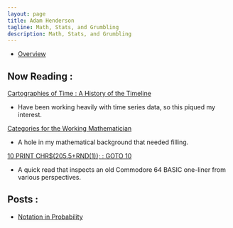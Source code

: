 ```yaml
---
layout: page
title: Adam Henderson
tagline: Math, Stats, and Grumbling
description: Math, Stats, and Grumbling
---
```


- [Overview](pages/overview.html)

Now Reading : 
-------------

[Cartographies of Time : A History of the Timeline](https://www.amazon.com/Cartographies-Time-Timeline-Daniel-Rosenberg/dp/1616890584)
  * Have been working heavily with time series data, so this piqued my interest.

[Categories for the Working Mathematician](https://en.wikipedia.org/wiki/Categories_for_the_Working_Mathematician)
  * A hole in my mathematical background that needed filling.

[10 PRINT CHR$(205.5+RND(1)); : GOTO 10](http://10print.org)
  * A quick read that inspects an old Commodore 64 BASIC one-liner from various perspectives.

Posts : 
--------------

- [Notation in Probability](pages/probability_notation.html)

